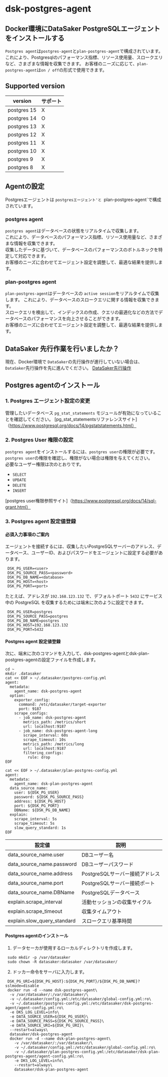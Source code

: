 # dsk-postgres-agent

## Docker環境にDataSaker PostgreSQLエージェントをインストールする

`Postgres agent`は`postgres-agent`と`plan-postgres-agent`で構成されています。
これにより、Postgresqlのパフォーマンス指標、リソース使用量、スロークエリなど、さまざまな情報を収集できます。
お客様のニーズに応じて、`plan-postgres-agent`は`on / off`の形式で使用できます。

## Supported version

| version |サポート|
| ----------- | ------- |
| postgres 15 | X |
| postgres 14 | O |
| postgres 13 | X |
| postgres 12 | X |
| postgres 11 | X |
| postgres 10 | X |
| postgres 9 | X |
| postgres 8 | X |

## Agentの設定

Postgresエージェントは `postgresエージェント'と `plan-postgres-agent`で構成されています。

### postgres agent

`postgres agent`はデータベースの状態をリアルタイムで収集します。\
これにより、データベースのパフォーマンス指標、リソース使用量など、さまざまな情報を収集できます。\
収集したデータに基づいて、データベースのパフォーマンスのボトルネックを特定して対応できます。\
お客様のニーズに合わせてエージェント設定を調整して、最適な結果を提供します。

### plan-postgres agent

`plan-postgres-agent`はデータベースの `active session`をリアルタイムで収集します。
これにより、データベースのスロークエリに関する情報を収集できます。\
スロークエリを検出して、インデックスの作成、クエリの最適化などの方法でデータベースのパフォーマンスを向上させることができます。\
お客様のニーズに合わせてエージェント設定を調整して、最適な結果を提供します。

## DataSaker 先行作業を行いましたか？

現在、Docker環境で `DataSaker`の先行操作が進行していない場合は、 `DataSaker`先行操作を先に進んでください。 [DataSaker先行操作](README.md)

## Postgres agentのインストール

### 1. Postgres エージェント設定の変更

管理したいデータベース `pg_stat_statements` モジュールが有効になっていることを確認してください。
[pg\_stat\_statementsリファレンスサイト]（https://www.postgresql.org/docs/14/pgstatstatements.html）

### 2. Postgres User 権限の設定

`postgres agent`をインストールするには、`postgres user`の権限が必要です。\
`postgres user`の権限を確認し、権限がない場合は権限を与えてください。\
必要なユーザー権限は次のとおりです。

* `SELECT`
* `UPDATE`
* `DELETE`
* `INSERT`

[postgres user権限参照サイト]（https://www.postgresql.org/docs/14/sql-grant.html）

### 3. Postgres agent 設定値登録

#### 必須入力事項のご案内

エージェントを接続するには、収集したいPostgreSQLサーバーのアドレス、データベース、ユーザーID、およびパスワードをエージェントに設定する必要があります。
```shell
 DSK_PG_USER=<user>
 DSK_PG_SOURCE_PASS=<password>
 DSK_PG_DB_NAME=<database>
 DSK_PG_HOST=<host>
 DSK_PG_PORT=<port>
```
たとえば、アドレスが `192.168.123.132` で、デフォルトポート `5432` にサービス中の PostgreSQL を収集するためには端末に次のように設定できます。
```shell
 DSK_PG_USER=postgres
 DSK_PG_SOURCE_PASS=postgres
 DSK_PG_DB_NAME=postgres
 DSK_PG_HOST=192.168.123.132
 DSK_PG_PORT=5432
```
#### Postgres agent 設定値登録

次に、端末に次のコマンドを入力して、dsk-postgres-agentとdsk-plan-postgres-agentの設定ファイルを作成します。
```shell
cd ~
mkdir .datasaker
cat << EOF > ~/.datasaker/postgres-config.yml
agent:
  metadata:
    agent_name: dsk-postgres-agent
  option:
    exporter_config:
      command: /etc/datasaker/target-exporter
      port: 9187
    scrape_configs:
      - job_name: dsk-postgres-agent
        metrics_path: /metrics/short
        url: localhost:9187
      - job_name: dsk-postgres-agent-long
        scrape_interval: 60s
        scrape_timeout: 10s
        metrics_path: /metrics/long
        url: localhost:9187
        filtering_configs:
          rule: drop
EOF

cat << EOF > ~/.datasaker/plan-postgres-config.yml
agent:
  metadata:
    agent_name: dsk-plan-postgres-agent
  data_source_name:
    user: ${DSK_PG_USER}
    password: ${DSK_PG_SOURCE_PASS}
    address: ${DSK_PG_HOST}
    port: ${DSK_PG_PORT}
    DBName: ${DSK_PG_DB_NAME}
  explain:
    scrape_interval: 5s
    scrape_timeout: 5s
    slow_query_standard: 1s
EOF
```
|設定値|説明
| ----------------------------- | ------------------------ |
| data\_source\_name.user | DBユーザー名|
| data\_source\_name.password | DBユーザーパスワード|
| data\_source\_name.address | PostgreSQLサーバー接続アドレス|
| data\_source\_name.port | PostgreSQLサーバー接続ポート|
| data\_source\_name.DBName | PostgreSQLデータベース|
| explain.scrape\_interval |活動セッションの収集サイクル|
| explain.scrape\_timeout |収集タイムアウト|
| explain.slow\_query\_standard |スロークエリ基準時間

#### Postgres agentのインストール

1. データセーカが使用するローカルディレクトリを作成します。
```shell
 sudo mkdir -p /var/datasaker
 sudo chown -R datasaker:datasaker /var/datasaker/ 
```
2. ドッカー命令をサーバに入力します。
```shell
 DSK_PG_URI=${DSK_PG_HOST}:${DSK_PG_PORT}/${DSK_PG_DB_NAME}?sslmode=disable
 docker run -d --name dsk-postgres-agent\
  -v /var/datasaker/:/var/datasaker/\
  -v ~/.datasaker/config.yml:/etc/datasaker/global-config.yml:ro\
  -v ~/.datasaker/postgres-config.yml:/etc/datasaker/dsk-postgres-agent/agent-config.yml:ro\
  -e DKS_LOG_LEVEL=info\
  -e DATA_SOURCE_USER=${DSK_PG_USER}\
  -e DATA_SOURCE_PASS=${DSK_PG_SOURCE_PASS}\
  -e DATA_SOURCE_URI=${DSK_PG_URI}\
  --restart=always\
  datasaker/dsk-postgres-agent
  docker run -d --name dsk-plan-postgres-agent\
    -v /var/datasaker/:/var/datasaker/\
    -v ~/.datasaker/config.yml:/etc/datasaker/global-config.yml:ro\
    -v ~/.datasaker/plan-postgres-config.yml:/etc/datasaker/dsk-plan-postgres-agent/agent-config.yml:ro\
    -e DKS_LOG_LEVEL=info\
    --restart=always\
    datasaker/dsk-plan-postgres-agent
```
